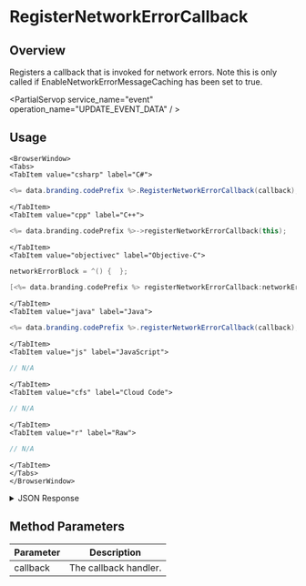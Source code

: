 # RegisterNetworkErrorCallback
## Overview
Registers a callback that is invoked for network errors. Note this is only called if EnableNetworkErrorMessageCaching has been set to true.

<PartialServop service_name="event" operation_name="UPDATE_EVENT_DATA" / >

## Usage

```mdx-code-block
<BrowserWindow>
<Tabs>
<TabItem value="csharp" label="C#">
```

```csharp
<%= data.branding.codePrefix %>.RegisterNetworkErrorCallback(callback);
```

```mdx-code-block
</TabItem>
<TabItem value="cpp" label="C++">
```

```cpp
<%= data.branding.codePrefix %>->registerNetworkErrorCallback(this);
```

```mdx-code-block
</TabItem>
<TabItem value="objectivec" label="Objective-C">
```

```objectivec
networkErrorBlock = ^() {  };

[<%= data.branding.codePrefix %> registerNetworkErrorCallback:networkErrorBlock];
```

```mdx-code-block
</TabItem>
<TabItem value="java" label="Java">
```

```java
<%= data.branding.codePrefix %>.registerNetworkErrorCallback(callback);
```

```mdx-code-block
</TabItem>
<TabItem value="js" label="JavaScript">
```

```javascript
// N/A
```

```mdx-code-block
</TabItem>
<TabItem value="cfs" label="Cloud Code">
```

```javascript
// N/A
```

```mdx-code-block
</TabItem>
<TabItem value="r" label="Raw">
```

```javascript
// N/A
```

```mdx-code-block
</TabItem>
</Tabs>
</BrowserWindow>
```

<details>
<summary>JSON Response</summary>

```javascript
<%= data.branding.codePrefix %>.setErrorCallback(errorCallback);
```
</details>

## Method Parameters
Parameter | Description
--------- | -----------
callback | The callback handler.


